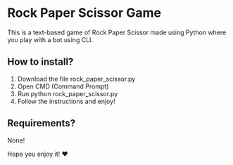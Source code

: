 # Rock Paper Scissor Game
This is a text-based game of Rock Paper Scissor made using Python where you play with a bot using CLI.

## How to install?
1) Download the file rock_paper_scissor.py
2) Open CMD (Command Prompt)
3) Run python rock_paper_scissor.py
4) Follow the instructions and enjoy!

## Requirements?
None!

Hope you enjoy it! :heart:
